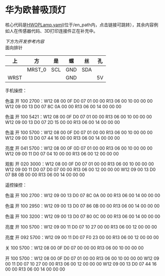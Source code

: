 # 华为欧普吸顶灯

核心代码是[HWOPLamp.yaml](../en_path/HWOPLamp.yaml)(位于/en_path内，点击链接可跳转），其余内容例如人在传感器代码、3D打印连接件正在补充中。


_下方为开发参考内容_  
面向排针

| 上    | 方      | 是   | 螺   | 丝   | 孔  |
|------|--------|-----|-----|-----|----|
|      | MRST_0 | SCL | GND | SDA |    |
| WRST |        |     | GND |     | 5V |
  
  
手机操控：

色温 开 100 2700：W12 08 00 0F D0 07 01 00 00  R13 06 00 10 00 00 00  W12 09 00 13 D0 07 8C 0A 00 00  R13 06 00 14 00 00 00

色温 开 100 5421：W12 08 00 0F D0 07 01 00 00  R13 06 00 10 00 00 00  W12 09 00 13 D0 07 2D 15 00 00  R13 06 00 14 00 00 00

色温 开 100 5700：W12 08 00 0F D0 07 01 00 00  R13 06 00 10 00 00 00  W12 09 00 13 D0 07 44 16 00 00   R13 06 00 14 00 00 00

亮度 开 041 5700：W12 08 00 0F 0D 07 01 00 00  R13 06 00 10 00 00 00  W12 09 00 11 D0 07 04 10 00 00   R13 06 00 12 00 00 00

观影 开 020 3000：W12 08 00 0F D0 07 01 00 00  R13 06 00 10 00 00 00  W12 09 00 11 D0 07 D0 07 00 00  R13 06 00 12 00 00 00  W12 09 00 13 D0 07 B8 0B 00 00  R13 06 00 14 00 00 00


遥控操控：

色温 开 100 2700：W12 09 00 13 D0 07 8C 0A 00 00  R13 06 00 14 00 00 00

色温 开 100 2950：W12 09 00 13 D0 07 86 0B 00 00  R13 06 00 14 00 00 00

色温 开 100 3200：W12 09 00 13 D0 07 80 0C 00 00  R13 06 00 14 00 00 00

亮度 开 100 5700：W12 09 00 11 D0 07 10 27 00 00  R13 06 00 12 00 00 00

亮度 开 092 5700：W12 09 00 11 D0 07 F0 23 00 00  R13 06 00 12 00 00 00

关 100 5700：W12 08 00 0F D0 07 00 00 00  R13 06 00 10 00 00 00

开 100 5700：W12 08 00 0F D0 07 01 00 00  R13 06 00 10 00 00 00  W12 09 00 11 D0 07 10 27 00 00  R13 06 00 12 00 00 00  W12 09 00 13 D0 07 44 16 00 00  R13 06 00 14 00 00 00

